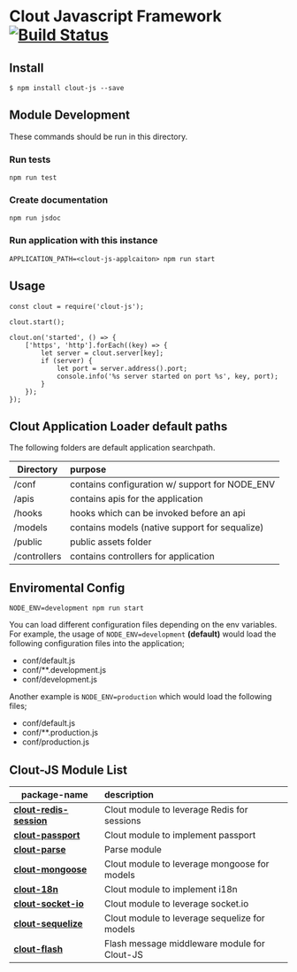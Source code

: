 Clout Javascript Framework [![Build Status](https://travis-ci.org/clout-stack/clout-js.svg?branch=master)](https://travis-ci.org/clout-stack/clout-js)
===========

## Install
```
$ npm install clout-js --save
```

## Module Development
These commands should be run in this directory.

### Run tests
```npm run test```

### Create documentation
```npm run jsdoc```

### Run application with this instance
```APPLICATION_PATH=<clout-js-applcaiton> npm run start```

## Usage
```
const clout = require('clout-js');

clout.start();

clout.on('started', () => {
	['https', 'http'].forEach((key) => {
		let server = clout.server[key];
		if (server) {
			let port = server.address().port;
			console.info('%s server started on port %s', key, port);
		}
	});
});

```

## Clout Application Loader default paths
The following folders are default application searchpath.

| Directory     | purpose       									|
| ------------- | :------------------------------------------------ |
| /conf 		| contains configuration w/ support for NODE_ENV 	|
| /apis 		| contains apis for the application 				| [Create API Endpoint](http://clout-stack.github.io/clout-js/tutorial-create-api-endpoint.html)
| /hooks 		| hooks which can be invoked before an api 			|
| /models 		| contains models (native support for sequalize) 	|
| /public 		| public assets folder								|
| /controllers 	| contains controllers for application 				|

## Enviromental Config
```NODE_ENV=development npm run start```

You can load different configuration files depending on the env variables. For example, the usage of ```NODE_ENV=development``` **(default)** would load the following configuration files into the application;
- conf/default.js
- conf/**.development.js
- conf/development.js

Another example is ```NODE_ENV=production``` which would load the following files;
- conf/default.js
- conf/**.production.js
- conf/production.js

## Clout-JS Module List
| package-name | description |
| ------------- | :------- |
| **[clout-redis-session](https://github.com/clout-js-modules/clout-redis-session)** | Clout module to leverage Redis for sessions |
| **[clout-passport](https://github.com/clout-js-modules/clout-passport)** | Clout module to implement passport |
| **[clout-parse](https://github.com/clout-js-modules/clout-parse)** | Parse module |
| **[clout-mongoose](https://github.com/clout-js-modules/clout-mongoose)** | Clout module to leverage mongoose for models |
| **[clout-18n](https://github.com/clout-js-modules/clout-18n)** | Clout module to implement i18n |
| **[clout-socket-io](https://github.com/clout-js-modules/clout-socket-io)** | Clout module to leverage socket.io |
| **[clout-sequelize](https://github.com/clout-js-modules/clout-sequelize)** | Clout module to leverage sequelize for models |
| **[clout-flash](https://github.com/clout-js-modules/clout-flash)** | Flash message middleware module for Clout-JS |